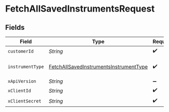 # FetchAllSavedInstrumentsRequest


## Fields

| Field                                                                                                       | Type                                                                                                        | Required                                                                                                    | Description                                                                                                 |
| ----------------------------------------------------------------------------------------------------------- | ----------------------------------------------------------------------------------------------------------- | ----------------------------------------------------------------------------------------------------------- | ----------------------------------------------------------------------------------------------------------- |
| `customerId`                                                                                                | *String*                                                                                                    | :heavy_check_mark:                                                                                          | N/A                                                                                                         |
| `instrumentType`                                                                                            | [FetchAllSavedInstrumentsInstrumentType](../../models/operations/FetchAllSavedInstrumentsInstrumentType.md) | :heavy_check_mark:                                                                                          | type to instrument to query                                                                                 |
| `xApiVersion`                                                                                               | *String*                                                                                                    | :heavy_minus_sign:                                                                                          | N/A                                                                                                         |
| `xClientId`                                                                                                 | *String*                                                                                                    | :heavy_check_mark:                                                                                          | N/A                                                                                                         |
| `xClientSecret`                                                                                             | *String*                                                                                                    | :heavy_check_mark:                                                                                          | N/A                                                                                                         |